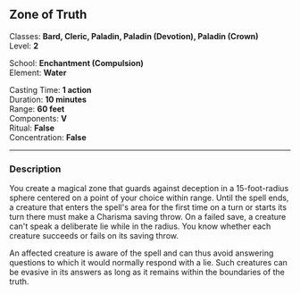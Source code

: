 ## Zone of Truth

Classes: **Bard, Cleric, Paladin, Paladin (Devotion), Paladin (Crown)**  
Level: **2**  

School: **Enchantment (Compulsion)**  
Element: **Water**  

Casting Time: **1 action**  
Duration: **10 minutes**  
Range: **60 feet**  
Components: **V**  
Ritual: **False**  
Concentration: **False**  

------

### Description

You create a magical zone that guards against deception in a 15-foot-radius sphere centered on a point of your choice within range. Until the spell ends, a creature that enters the spell's area for the first time on a turn or starts its turn there must make a Charisma saving throw. On a failed save, a creature can't speak a deliberate lie while in the radius. You know whether each creature succeeds or fails on its saving throw.

An affected creature is aware of the spell and can thus avoid answering questions to which it would normally respond with a lie. Such creatures can be evasive in its answers as long as it remains within the boundaries of the truth.